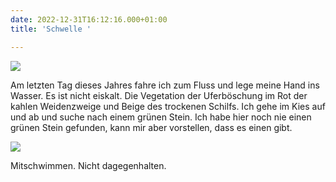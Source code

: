 ```yaml
---
date: 2022-12-31T16:12:16.000+01:00
title: 'Schwelle '

---
```

![](/uploads/31-12-2022_1.jpg)

Am letzten Tag dieses Jahres fahre ich zum Fluss und lege meine Hand ins Wasser. Es ist nicht eiskalt. Die Vegetation der Uferböschung im Rot der kahlen Weidenzweige und Beige des trockenen Schilfs. Ich gehe im Kies auf und ab und suche nach einem grünen Stein. Ich habe hier noch nie einen grünen Stein gefunden, kann mir aber vorstellen, dass es einen gibt.

![](/uploads/31-12-2022_2.jpg)

Mitschwimmen. Nicht dagegenhalten.